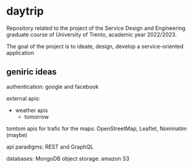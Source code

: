 # daytrip
Repository related to the project of the Service Design and Engineering graduate course of University of Trento, academic year 2022/2023.

The goal of the project is to ideate, design, develop a service-oriented application


## geniric ideas
authentication: google and facebook

external apis: 
+ weather apis
  - tomorrow
  

tomtom apis for trafic
for the maps: OpenStreetMap, Leaflet, Nominatim (maybe)


api paradigms: REST and GraphQL

databases: MongoDB
object storage: amazon S3




